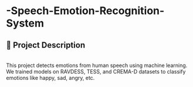 # -Speech-Emotion-Recognition-System
## 📌 Project Description 
<br>
This project detects emotions from human speech using machine learning.  
We trained models on RAVDESS, TESS, and CREMA-D datasets to classify emotions like happy, sad, angry, etc.
